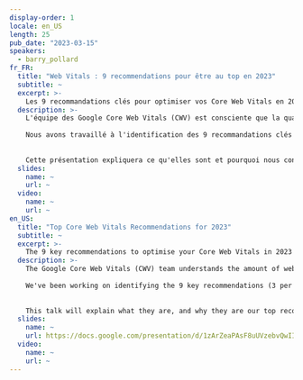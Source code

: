 ```yaml
---
display-order: 1
locale: en_US
length: 25
pub_date: "2023-03-15"
speakers:
  - barry_pollard
fr_FR:
  title: "Web Vitals : 9 recommendations pour être au top en 2023"
  subtitle: ~
  excerpt: >-
    Les 9 recommandations clés pour optimiser vos Core Web Vitals en 2023, par l'équipe des Google Core Web Vitals de Google.
  description: >-
    L'équipe des Google Core Web Vitals (CWV) est consciente que la quantité de recommandations en matière de performances web est écrasante et que beaucoup ne savent pas par où commencer.
    
    Nous avons travaillé à l'identification des 9 recommandations clés (3 par Core Web Vital) qui, selon nous, auront le plus d'impact et que nous recommandons aux sites d'examiner en premier. 
    
    
    Cette présentation expliquera ce qu'elles sont et pourquoi nous considérons qu'elles sont les meilleures recommandations en 2023.
  slides:
    name: ~
    url: ~
  video:
    name: ~
    url: ~
en_US:
  title: "Top Core Web Vitals Recommendations for 2023"
  subtitle: ~
  excerpt: >-
    The 9 key recommendations to optimise your Core Web Vitals in 2023 by the Google Core Web Vitals team.
  description: >-
    The Google Core Web Vitals (CWV) team understands the amount of web performance recommendations is overwhelming and many don't know where to start.
    
    We've been working on identifying the 9 key recommendations (3 per Core Web Vital), which we think will have the most impact and which we recommend sites look at first. 
    
    
    This talk will explain what they are, and why they are our top recommendations for 2023.
  slides:
    name: ~
    url: https://docs.google.com/presentation/d/1zArZeaPAsF8uUVzebvQwIIbi6e1-Tly9bKzWP4te39o/edit#slide=id.p
  video:
    name: ~
    url: ~
---
```

